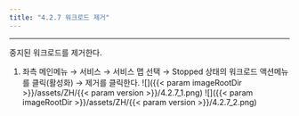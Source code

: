 ```yaml
---
title: "4.2.7 워크로드 제거"
---
```


---
중지된 워크로드를 제거한다.

1. 좌측 메인메뉴 → 서비스 → 서비스 맵 선택 → Stopped 상태의 워크로드 액션메뉴를 클릭\(활성화\) → 제거를 클릭한다.
![]({{< param imageRootDir >}}/assets/ZH/{{< param version >}}/4.2.7_1.png)
![]({{< param imageRootDir >}}/assets/ZH/{{< param version >}}/4.2.7_2.png)

